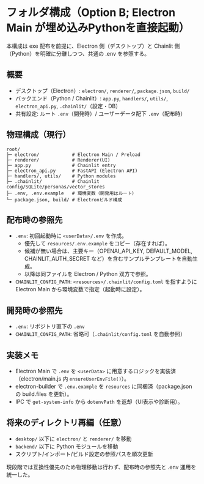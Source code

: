 # フォルダ構成（Option B; Electron Main が埋め込みPythonを直接起動）

本構成は exe 配布を前提に、Electron 側（デスクトップ）と Chainlit 側（Python）を明確に分離しつつ、共通の .env を参照する。

## 概要
- デスクトップ（Electron）: `electron/`, `renderer/`, `package.json`, `build/`
- バックエンド（Python / Chainlit）: `app.py`, `handlers/`, `utils/`, `electron_api.py`, `.chainlit/`（設定・DB）
- 共有設定: ルート `.env`（開発時）/ ユーザーデータ配下 `.env`（配布時）

## 物理構成（現行）
```
root/
├─ electron/            # Electron Main / Preload
├─ renderer/            # Renderer(UI)
├─ app.py               # Chainlit entry
├─ electron_api.py      # FastAPI (Electron API)
├─ handlers/, utils/    # Python modules
├─ .chainlit/           # Chainlit config/SQLite/personas/vector_stores
├─ .env, .env.example   # 環境変数（開発用はルート）
└─ package.json, build/ # Electronビルド構成
```

## 配布時の参照先
- `.env`: 初回起動時に `<userData>/.env` を作成。
  - 優先して `resources/.env.example` をコピー（存在すれば）。
  - 候補が無い場合は、主要キー（OPENAI_API_KEY, DEFAULT_MODEL, CHAINLIT_AUTH_SECRET など）を含むサンプルテンプレートを自動生成。
  - 以降は同ファイルを Electron / Python 双方で参照。
- `CHAINLIT_CONFIG_PATH`: `<resources>/.chainlit/config.toml` を指すように Electron Main から環境変数で指定（起動時に設定）。

## 開発時の参照先
- `.env`: リポジトリ直下の `.env`
- `CHAINLIT_CONFIG_PATH`: 省略可（`.chainlit/config.toml` を自動参照）

## 実装メモ
- Electron Main で `.env` を `<userData>` に用意するロジックを実装済（electron/main.js 内 `ensureUserEnvFile()`）。
- electron-builder で `.env.example` を `resources` に同梱済（package.json の build.files を更新）。
- IPC で `get-system-info` から `dotenvPath` を返却（UI表示や診断用）。

## 将来のディレクトリ再編（任意）
- `desktop/` 以下に `electron/` と `renderer/` を移動
- `backend/` 以下に Python モジュールを移動
- スクリプト/インポート/ビルド設定の参照パスを順次更新

現段階では互換性優先のため物理移動は行わず、配布時の参照先と .env 運用を統一した。
